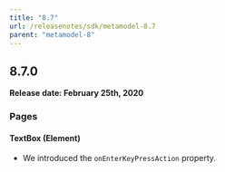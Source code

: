 ```yaml
---
title: "8.7"
url: /releasenotes/sdk/metamodel-8.7
parent: "metamodel-8"
---
```


## 8.7.0

**Release date: February 25th, 2020**

### Pages

#### TextBox (Element)

* We introduced the `onEnterKeyPressAction` property.
